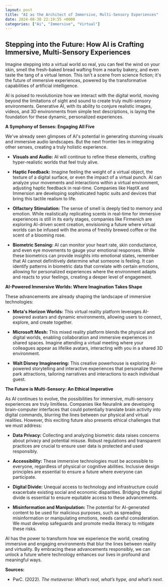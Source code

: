 ```yaml
---
layout: post
title: "AI as the Architect of Immersive, Multi-Sensory Experiences"
date: 2024-08-30 22:19:55 +0000
categories: ["Ai", "Immersive", "Virtual"]
---
```


## Stepping into the Future: How AI is Crafting Immersive, Multi-Sensory Experiences

Imagine stepping into a virtual world so real, you can feel the wind on your skin, smell the fresh-baked bread wafting from a nearby bakery, and even taste the tang of a virtual lemon. This isn't a scene from science fiction; it's the future of immersive experiences, powered by the transformative capabilities of artificial intelligence.

AI is poised to revolutionize how we interact with the digital world, moving beyond the limitations of sight and sound to create truly multi-sensory environments. Generative AI, with its ability to conjure realistic images, videos, and 3D environments from simple text descriptions, is laying the foundation for these dynamic, personalized experiences.

**A Symphony of Senses: Engaging All Five**

We've already seen glimpses of AI's potential in generating stunning visuals and immersive audio landscapes. But the next frontier lies in integrating other senses, creating a truly holistic experience.

* **Visuals and Audio:** AI will continue to refine these elements, crafting hyper-realistic worlds that feel truly alive. 

* **Haptic Feedback:** Imagine feeling the weight of a virtual object, the texture of a digital surface, or even the impact of a virtual punch. AI can analyze your movements and interactions within a virtual environment, adjusting haptic feedback in real-time. Companies like HaptX and Immersion are developing sophisticated haptic suits and devices that bring this tactile realism to life.

* **Olfactory Stimulation:** The sense of smell is deeply tied to memory and emotion. While realistically replicating scents in real-time for immersive experiences is still in its early stages, companies like Firmenich are exploring AI-driven scent creation, envisioning a future where virtual worlds can be infused with the aroma of freshly brewed coffee or the scent of a blooming rose.

* **Biometric Sensing:** AI can monitor your heart rate, skin conductance, and even eye movements to gauge your emotional responses.  While these biometrics can provide insights into emotional states, remember that AI cannot definitively determine what someone is feeling. It can identify patterns in biometric data that correlate with certain emotions, allowing for personalized experiences where the environment adapts and reacts to your feelings, creating a deeper level of engagement.

**AI-Powered Immersive Worlds: Where Imagination Takes Shape**

These advancements are already shaping the landscape of immersive technologies:

* **Meta's Horizon Worlds:** This virtual reality platform leverages AI-powered avatars and dynamic environments, allowing users to connect, explore, and create together.

* **Microsoft Mesh:** This mixed reality platform blends the physical and digital worlds, enabling collaboration and immersive experiences in shared spaces. Imagine attending a virtual meeting where your colleagues appear as lifelike avatars, interacting with you in a shared 3D environment.

* **Walt Disney Imagineering:** This creative powerhouse is exploring AI-powered storytelling and interactive experiences that personalize theme park attractions, tailoring narratives and interactions to each individual guest.



**The Future is Multi-Sensory: An Ethical Imperative**

As AI continues to evolve, the possibilities for immersive, multi-sensory experiences are truly limitless. Companies like Neuralink are developing brain-computer interfaces that could potentially translate brain activity into digital commands, blurring the lines between our physical and virtual realities. However, this exciting future also presents ethical challenges that we must address:

* **Data Privacy:**  Collecting and analyzing biometric data raises concerns about privacy and potential misuse. Robust regulations and transparent practices are crucial to ensure user data is protected and used responsibly.

* **Accessibility:**  These immersive technologies must be accessible to everyone, regardless of physical or cognitive abilities. Inclusive design principles are essential to ensure a future where everyone can participate.

* **Digital Divide:** Unequal access to technology and infrastructure could exacerbate existing social and economic disparities. Bridging the digital divide is essential to ensure equitable access to these advancements.

* **Misinformation and Manipulation:** The potential for AI-generated content to be used for malicious purposes, such as spreading misinformation or manipulating emotions, needs careful consideration. We must develop safeguards and promote media literacy to mitigate these risks.

AI has the power to transform how we experience the world, creating immersive and engaging environments that blur the lines between reality and virtuality. By embracing these advancements responsibly, we can unlock a future where technology enhances our lives in profound and meaningful ways.

**Sources:**

* PwC. (2022). *The metaverse: What’s real, what’s hype, and what’s next*. 


